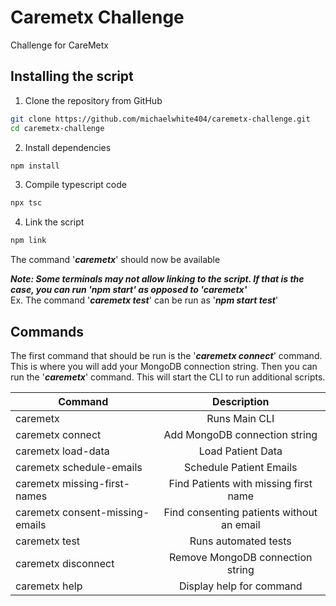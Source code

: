# Caremetx Challenge

Challenge for CareMetx

## Installing the script

1. Clone the repository from GitHub

```sh
git clone https://github.com/michaelwhite404/caremetx-challenge.git
cd caremetx-challenge
```

2. Install dependencies

```sh
npm install
```

3. Compile typescript code

```sh
npx tsc
```

4. Link the script

```sh
npm link
```

The command '_**caremetx**_' should now be available

_**Note: Some terminals may not allow linking to the script. If that is the case, you can run 'npm start' as opposed to 'caremetx'**_  
Ex. The command '_**caremetx test**_' can be run as '_**npm start test**_'

## Commands

The first command that should be run is the '_**caremetx connect**_' command. This is where you will add your MongoDB connection string. Then you can run the '_**caremetx**_' command. This will start the CLI to run additional scripts.

| Command                         |                Description                |
| ------------------------------- | :---------------------------------------: |
| caremetx                        |               Runs Main CLI               |
| caremetx connect                |       Add MongoDB connection string       |
| caremetx load-data              |             Load Patient Data             |
| caremetx schedule-emails        |          Schedule Patient Emails          |
| caremetx missing-first-names    |   Find Patients with missing first name   |
| caremetx consent-missing-emails | Find consenting patients without an email |
| caremetx test                   |           Runs automated tests            |
| caremetx disconnect             |     Remove MongoDB connection string      |
| caremetx help                   |         Display help for command          |
